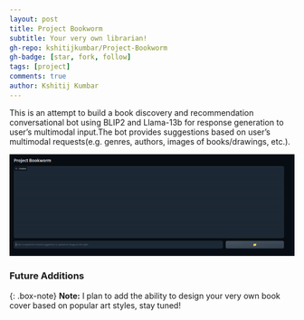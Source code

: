 ```yaml
---
layout: post
title: Project Bookworm
subtitle: Your very own librarian!
gh-repo: kshitijkumbar/Project-Bookworm
gh-badge: [star, fork, follow]
tags: [project]
comments: true
author: Kshitij Kumbar
---
```



This is an attempt to build a book discovery and recommendation conversational bot using BLIP2 and Llama-13b for response generation to user’s multimodal
input.The bot provides suggestions based on user’s multimodal requests(e.g. genres, authors, images of books/drawings, etc.).

![chatbotgif](/assets/img/chatbot.gif)


### Future Additions

{: .box-note}
**Note:** I plan to add the ability to design your very own book cover based on popular art styles, stay tuned!
